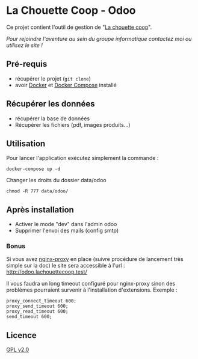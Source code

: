 # La Chouette Coop - Odoo

Ce projet contient l'outil de gestion de "[La chouette coop](http://lachouettecoop.fr/)".

*Pour rejoindre l'aventure au sein du groupe informatique contactez moi ou
utilisez le site !*

## Pré-requis

* récupérer le projet (`git clone`)
* avoir [Docker](http://docs.docker.com/) et [Docker Compose](http://docs.docker.com/compose/install/) installé

## Récupérer les données

* récupérer la base de données
* Récupérer les fichiers (pdf, images produits...)

## Utilisation

Pour lancer l'application exécutez simplement la commande :

```
docker-compose up -d
```

Changer les droits du dossier data/odoo
```
chmod -R 777 data/odoo/
```

## Après installation

* Activer le mode "dev" dans l'admin odoo
* Supprimer l'envoi des mails (config smtp)

### Bonus

Si vous avez [nginx-proxy](https://github.com/jwilder/nginx-proxy) en place (suivre procédure de lancement très simple sur la doc) le site sera accessible à l'url : http://odoo.lachouettecoop.test/

Il vous faudra un long timeout configuré pour nginx-proxy sinon des problèmes pourraient survenir à l'installation d'extensions. Exemple :

```
proxy_connect_timeout 600;
proxy_send_timeout 600;
proxy_read_timeout 600;
send_timeout 600;
```

## Licence

[GPL v2.0](LICENSE)
